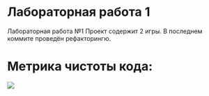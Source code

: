 # Лабораторная работа 1
Лабораторная работа №1
Проект содержит 2 игры.
В последнем коммите проведён рефакторингю.
# Метрика чистоты кода:
<a href="https://codeclimate.com/github/landshaft-band/metodolog1/maintainability"><img src="https://api.codeclimate.com/v1/badges/f9e92262dfa16c0d2588/maintainability" /></a>
